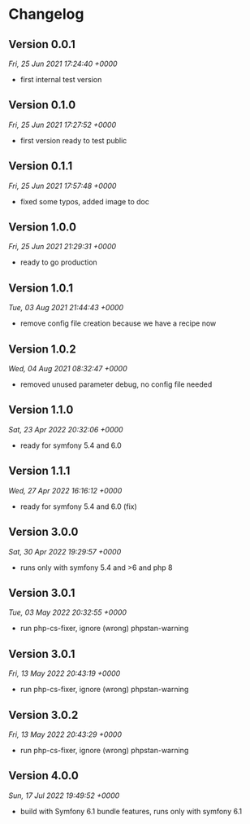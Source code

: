 # Changelog


## Version 0.0.1
*Fri, 25 Jun 2021 17:24:40 +0000*
- first internal test version


## Version 0.1.0
*Fri, 25 Jun 2021 17:27:52 +0000*
- first version ready to test public


## Version 0.1.1
*Fri, 25 Jun 2021 17:57:48 +0000*
- fixed some typos, added image to doc


## Version 1.0.0
*Fri, 25 Jun 2021 21:29:31 +0000*
- ready to go production


## Version 1.0.1
*Tue, 03 Aug 2021 21:44:43 +0000*
- remove config file creation because we have a recipe now


## Version 1.0.2
*Wed, 04 Aug 2021 08:32:47 +0000*
- removed unused parameter debug, no config file needed


## Version 1.1.0
*Sat, 23 Apr 2022 20:32:06 +0000*
- ready for symfony 5.4 and 6.0


## Version 1.1.1
*Wed, 27 Apr 2022 16:16:12 +0000*
- ready for symfony 5.4 and 6.0 (fix)


## Version 3.0.0
*Sat, 30 Apr 2022 19:29:57 +0000*
- runs only with symfony 5.4 and >6 and php 8


## Version 3.0.1
*Tue, 03 May 2022 20:32:55 +0000*
- run php-cs-fixer, ignore (wrong) phpstan-warning


## Version 3.0.1
*Fri, 13 May 2022 20:43:19 +0000*
- run php-cs-fixer, ignore (wrong) phpstan-warning


## Version 3.0.2
*Fri, 13 May 2022 20:43:29 +0000*
- run php-cs-fixer, ignore (wrong) phpstan-warning


## Version 4.0.0
*Sun, 17 Jul 2022 19:49:52 +0000*
- build with Symfony 6.1 bundle features, runs only with symfony 6.1

